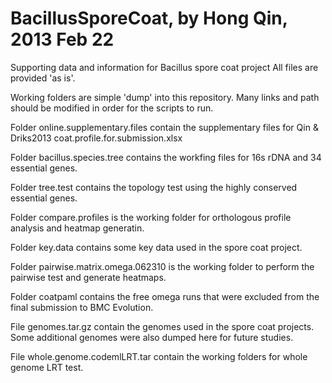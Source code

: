BacillusSporeCoat, by Hong Qin, 2013 Feb 22
=================
Supporting data and information for Bacillus spore coat project
All files are provided 'as is'. 

Working folders are simple 'dump' into this repository. Many links and path should be modified 
in order for the scripts to run. 

Folder online.supplementary.files contain the supplementary files for Qin & Driks2013
 coat.profile.for.submission.xlsx

Folder bacillus.species.tree  contains the workfing files for 16s rDNA and 34 essential genes. 

Folder tree.test  contains the topology test using the highly conserved essential genes. 

Folder compare.profiles is the working folder for orthologous profile analysis and heatmap generatin. 

Folder key.data contains some key data used in the spore coat project. 

Folder pairwise.matrix.omega.062310 is the working folder to perform the pairwise test and generate heatmaps. 

Folder coatpaml contains the free omega runs that were excluded from the final submission to BMC Evolution. 

File genomes.tar.gz contain the genomes used in the spore coat projects. Some additional genomes were also dumped here for future studies. 

File whole.genome.codemlLRT.tar contain the working folders for whole genome LRT test. 
